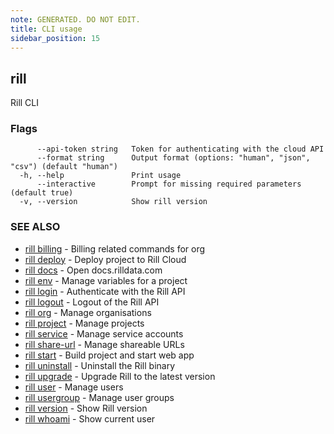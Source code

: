 ```yaml
---
note: GENERATED. DO NOT EDIT.
title: CLI usage
sidebar_position: 15
---
```

## rill

Rill CLI

### Flags

```
      --api-token string   Token for authenticating with the cloud API
      --format string      Output format (options: "human", "json", "csv") (default "human")
  -h, --help               Print usage
      --interactive        Prompt for missing required parameters (default true)
  -v, --version            Show rill version
```

### SEE ALSO

* [rill billing](billing/billing.md)	 - Billing related commands for org
* [rill deploy](deploy.md)	 - Deploy project to Rill Cloud
* [rill docs](docs/docs.md)	 - Open docs.rilldata.com
* [rill env](env/env.md)	 - Manage variables for a project
* [rill login](login.md)	 - Authenticate with the Rill API
* [rill logout](logout.md)	 - Logout of the Rill API
* [rill org](org/org.md)	 - Manage organisations
* [rill project](project/project.md)	 - Manage projects
* [rill service](service/service.md)	 - Manage service accounts
* [rill share-url](share-url/share-url.md)	 - Manage shareable URLs
* [rill start](start.md)	 - Build project and start web app
* [rill uninstall](uninstall.md)	 - Uninstall the Rill binary
* [rill upgrade](upgrade.md)	 - Upgrade Rill to the latest version
* [rill user](user/user.md)	 - Manage users
* [rill usergroup](usergroup/usergroup.md)	 - Manage user groups
* [rill version](version.md)	 - Show Rill version
* [rill whoami](whoami.md)	 - Show current user

